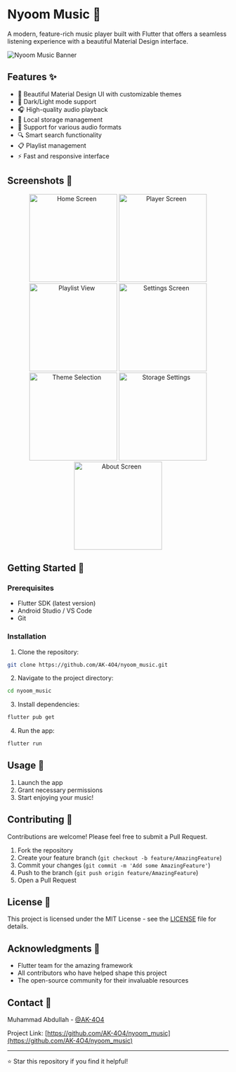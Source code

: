 # Nyoom Music 🎵

A modern, feature-rich music player built with Flutter that offers a seamless listening experience with a beautiful Material Design interface.

![Nyoom Music Banner](assets/icon/icon.png)

## Features ✨

- 🎨 Beautiful Material Design UI with customizable themes
- 🌙 Dark/Light mode support
- 🎧 High-quality audio playback
- 💾 Local storage management
- 🎵 Support for various audio formats
- 🔍 Smart search functionality
- 📋 Playlist management
- ⚡ Fast and responsive interface

## Screenshots 📸

<div align="center">
  <img src="assets/images/Screenshot_1749210329.png" width="200" alt="Home Screen"/>
  <img src="assets/images/Screenshot_1749210333.png" width="200" alt="Player Screen"/>
  <img src="assets/images/Screenshot_1749210345.png" width="200" alt="Playlist View"/>
  <img src="assets/images/Screenshot_1749210380.png" width="200" alt="Settings Screen"/>
  <img src="assets/images/Screenshot_1749210393.png" width="200" alt="Theme Selection"/>
  <img src="assets/images/Screenshot_1749210408.png" width="200" alt="Storage Settings"/>
  <img src="assets/images/Screenshot_1749210414.png" width="200" alt="About Screen"/>
</div>

## Getting Started 🚀

### Prerequisites

- Flutter SDK (latest version)
- Android Studio / VS Code
- Git

### Installation

1. Clone the repository:
```bash
git clone https://github.com/AK-4O4/nyoom_music.git
```

2. Navigate to the project directory:
```bash
cd nyoom_music
```

3. Install dependencies:
```bash
flutter pub get
```

4. Run the app:
```bash
flutter run
```

## Usage 📱

1. Launch the app
2. Grant necessary permissions
3. Start enjoying your music!

## Contributing 🤝

Contributions are welcome! Please feel free to submit a Pull Request.

1. Fork the repository
2. Create your feature branch (`git checkout -b feature/AmazingFeature`)
3. Commit your changes (`git commit -m 'Add some AmazingFeature'`)
4. Push to the branch (`git push origin feature/AmazingFeature`)
5. Open a Pull Request

## License 📄

This project is licensed under the MIT License - see the [LICENSE](LICENSE) file for details.

## Acknowledgments 🙏

- Flutter team for the amazing framework
- All contributors who have helped shape this project
- The open-source community for their invaluable resources

## Contact 📧

Muhammad Abdullah - [@AK-4O4](https://github.com/AK-4O4)

Project Link: [https://github.com/AK-4O4/nyoom_music](https://github.com/AK-4O4/nyoom_music)

---

⭐ Star this repository if you find it helpful!
